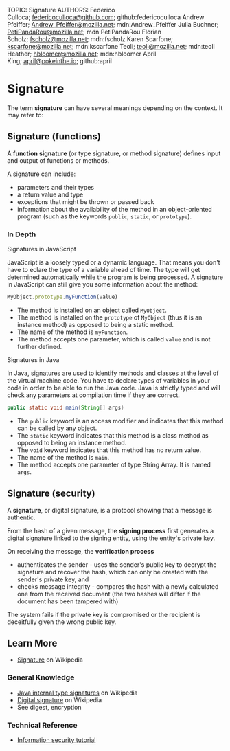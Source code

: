 TOPIC: Signature
AUTHORS: Federico Culloca; federicoculloca@github.com; github:federicoculloca
         Andrew Pfeiffer; Andrew_Pfeiffer@mozilla.net; mdn:Andrew_Pfeiffer
         Julia Buchner; PetiPandaRou@mozilla.net; mdn:PetiPandaRou
         Florian Scholz; fscholz@mozilla.net; mdn:fscholz
         Karen Scarfone; kscarfone@mozilla.net; mdn:kscarfone
         Teoli; teoli@mozilla.net; mdn:teoli
         Heather; hbloomer@mozilla.net; mdn:hbloomer
         April King; april@pokeinthe.io; github:april

# Signature

The term **signature** can have several meanings depending on the context. It may refer to:

## Signature (functions)

A **function signature** (or type signature, or method signature) defines input and
output of functions or methods.

A signature can include:

- parameters and their types
- a return value and type
- exceptions that might be thrown or passed back
- information about the availability of the method in an object-oriented program (such
as the keywords `public`, `static`, or `prototype`).

### In Depth

Signatures in JavaScript

JavaScript is a loosely typed or a dynamic language. That means you don't have to
eclare the type of a variable ahead of time. The type will get determined automatically
while the program is being processed. A signature in JavaScript can still give you some
information about the method:

```javascript
MyObject.prototype.myFunction(value)
```

- The method is installed on an object called `MyObject`.
- The method is installed on the `prototype` of `MyObject` (thus it is an instance
method) as opposed to being a static method.
- The name of the method is `myFunction`.
- The method accepts one parameter, which is called `value` and is not further defined.

Signatures in Java

In Java, signatures are used to identify methods and classes at the level of the virtual
machine code. You have to declare types of variables in your code in order to be able to
run the Java code. Java is strictly typed and will check any parameters at compilation
time if they are correct.

```java
public static void main(String[] args)
```

- The `public` keyword is an access modifier and indicates that this method can be called by any object.
- The `static` keyword indicates that this method is a class method as opposed to being an instance method.
- The `void` keyword indicates that this method has no return value.
- The name of the method is `main`.
- The method accepts one parameter of type String Array. It is named `args`.

## Signature (security)

A **signature**, or digital signature, is a protocol showing that a message is authentic.

From the hash of a given message, the **signing process** first generates a digital
signature linked to the signing entity, using the entity's private key.

On receiving the message, the **verification process**

- authenticates the sender - uses the sender's public key to decrypt the signature and
recover the hash, which can only be created with the sender's private key, and
- checks message integrity - compares the hash with a newly calculated one from the
received document (the two hashes will differ if the document has been tampered with)

The system fails if the private key is compromised or the recipient is deceitfully given
the wrong public key.

## Learn More

- [Signature](https://en.wikipedia.org/wiki/Signature_(disambiguation)) on Wikipedia

### General Knowledge

- [Java internal type signatures](https://en.wikipedia.org/wiki/Type%20signature#Java) on Wikipedia
- [Digital signature](https://en.wikipedia.org/wiki/Digital%20signature) on Wikipedia
- See digest, encryption

### Technical Reference

- [Information security tutorial](https://developer.mozilla.org/en-US/Learn/tutorial/Information_Security_Basics)
